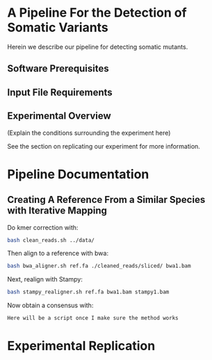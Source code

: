 A Pipeline For the Detection of Somatic Variants
================================================
Herein we describe our pipeline for detecting somatic mutants.

Software Prerequisites
----------------------

Input File Requirements
-----------------------

Experimental Overview
---------------------
(Explain the conditions surrounding the experiment here)


See the section on replicating our experiment for more information.


Pipeline Documentation
======================

Creating A Reference From a Similar Species with Iterative Mapping
------------------------------------------------------------------

Do kmer correction with:
```bash
bash clean_reads.sh ../data/
```

Then align to a reference with bwa:
```bash
bash bwa_aligner.sh ref.fa ./cleaned_reads/sliced/ bwa1.bam
```

Next, realign with Stampy:
```bash
bash stampy_realigner.sh ref.fa bwa1.bam stampy1.bam
```

Now obtain a consensus with:
```bash
Here will be a script once I make sure the method works
```





Experimental Replication
========================














